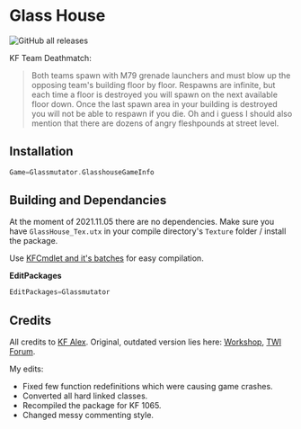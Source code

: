 # Glass House

![GitHub all releases](https://img.shields.io/github/downloads/InsultingPros/Glassmutator/total)

KF Team Deathmatch:

> Both teams spawn with M79 grenade launchers and must blow up the opposing team's building floor by floor. Respawns are infinite, but each time a floor is destroyed you will spawn on the next available floor down. Once the last spawn area in your building is destroyed you will not be able to respawn if you die. Oh and i guess I should also mention that there are dozens of angry fleshpounds at street level.

## Installation

```cpp
Game=Glassmutator.GlasshouseGameInfo
```

## Building and Dependancies

At the moment of 2021.11.05 there are no dependencies. Make sure you have `GlassHouse_Tex.utx` in your compile directory's `Texture` folder / install the package.

Use [KFCmdlet and it's batches](https://github.com/InsultingPros/KFCmdlet) for easy compilation.

**EditPackages**

```cpp
EditPackages=Glassmutator
```

## Credits

All credits to [KF Alex](https://steamcommunity.com/profiles/76561197968508560). Original, outdated version lies here: [Workshop](https://steamcommunity.com/sharedfiles/filedetails/?id=98035013), [TWI Forum](https://forums.tripwireinteractive.com/index.php?threads/outskirts.79224/).

My edits:

- Fixed few function redefinitions which were causing game crashes.
- Converted all hard linked classes.
- Recompiled the package for KF 1065.
- Changed messy commenting style.

